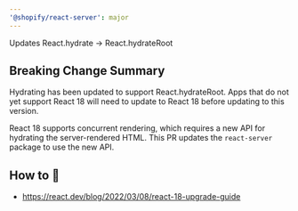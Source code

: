 ```yaml
---
'@shopify/react-server': major
---
```


Updates React.hydrate -> React.hydrateRoot

## Breaking Change Summary

Hydrating has been updated to support React.hydrateRoot. Apps that do not yet support React 18 will need to update to React 18 before updating to this version.

React 18 supports concurrent rendering, which requires a new API for hydrating the server-rendered HTML. This PR updates the `react-server` package to use the new API.

## How to 🎩

- https://react.dev/blog/2022/03/08/react-18-upgrade-guide
